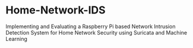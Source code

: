 # Home-Network-IDS
Implementing and Evaluating a Raspberry Pi based Network Intrusion Detection System for Home Network Security using Suricata and Machine Learning
